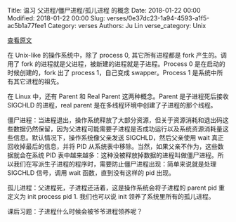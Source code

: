 Title: 温习 父进程/僵尸进程/孤儿进程 的概念
Date: 2018-01-22 00:00
Modified: 2018-01-22 00:00
Slug: verses/0e37dc23-1a94-4593-a1f5-ac5b1a77fee1
Category: verses
Authors: Ju Lin
verse_category: Unix

[查看原文](https://en.wikipedia.org/wiki/Parent_process)

在 Unix-like 的操作系统中，除了 process 0, 其它所有进程都是 fork 产生的。调用了 fork 的进程就是父进程，被新建的进程就是子进程。Process 0 是在启动的时候创建的，fork 出了 process 1，自己变成 swapper。Process 1 是系统中所有其它进程的祖先。

在 Linux 中，还有 Parent 和 Real Parent 这两种概念。Parent 是子进程死后接收 SIGCHLD 的进程，real parent 是在多线程环境中创建了子进程的那个线程。

僵尸进程：当进程退出，操作系统释放了大部分资源，但关于资源消耗和退出码这些数据仍然保留，因为父进程可能需要子进程是否成功运行以及系统资源消耗量这些信息。默认情况下，操作系统像父亲发送 SIGCHLD，然后父亲使用 wait 真正回收掉最后的信息，并将 PID 从系统表中移除。当然，如果父亲不作为，这些数据就会在系统 PID 表中越来越多：这种没被释放掉数据的进程叫做僵尸进程。所以我们在写派生子进程的程序时，需要防止僵尸进程出现：简单来说就是处理 SIGCHLD 信号，调用 wait 函数，直到没有这样的 pid 出现。

孤儿进程：父进程死，子进程还活着，这是操作系统会将子进程的 parent pid 重定义为 init process pid 1. 我们也可以说 init 领养了系统里所有的孤儿进程。

课后习题：子进程什么时候会被爷爷进程领养呢？